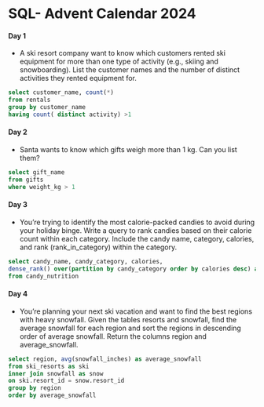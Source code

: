 # SQL- Advent Calendar 2024
#### Day 1
- A ski resort company want to know which customers rented ski equipment for more than one type of activity (e.g., skiing and snowboarding). List the customer names and the number of distinct activities they rented equipment for.

````sql
select customer_name, count(*)
from rentals
group by customer_name
having count( distinct activity) >1
````
#### Day 2
- Santa wants to know which gifts weigh more than 1 kg. Can you list them?
````sql
select gift_name
from gifts
where weight_kg > 1
````
#### Day 3
- You’re trying to identify the most calorie-packed candies to avoid during your holiday binge. Write a query to rank candies based on their calorie count within each category. Include the candy name, category, calories, and rank (rank_in_category) within the category.
````sql
select candy_name, candy_category, calories, 
dense_rank() over(partition by candy_category order by calories desc) as ranking 
from candy_nutrition
````
#### Day 4
- You’re planning your next ski vacation and want to find the best regions with heavy snowfall. Given the tables resorts and snowfall, find the average snowfall for each region and sort the regions in descending order of average snowfall. Return the columns region and average_snowfall.
````sql  
select region, avg(snowfall_inches) as average_snowfall 
from ski_resorts as ski 
inner join snowfall as snow 
on ski.resort_id = snow.resort_id 
group by region 
order by average_snowfall 
````






